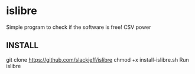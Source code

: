 # islibre
Simple program to check if the software is free! CSV power

## INSTALL
git clone https://github.com/slackjeff/islibre
chmod +x install-islibre.sh
Run islibre
